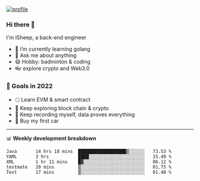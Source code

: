 [![profile](http://img.codelin.xyz/hello-im-isheep.svg)](https://www.calligrapher.ai/)

### Hi there 🐏

I'm ISheep, a back-end engineer

- 🔭 I’m currently learning golang
- 💬 Ask me about anything
- 😄 Hobby: badminton & coding
- 👓 explore crypto and Web3.0

### 🚀 Goals in 2022
+ 🌕 Learn EVM & smart contract
+ 🤔 Keep exploring block chain & crypto
+ 🐏 Keep recording myself, data proves everything
+ 🚗 Buy my first car

-------

📊 **Weekly development breakdown**
<!--START_SECTION:waka-->
```text
Java       14 hrs 18 mins  ██████████████████▒░░░░░░   73.53 % 
YAML       3 hrs           ████░░░░░░░░░░░░░░░░░░░░░   15.49 % 
XML        1 hr 11 mins    █▓░░░░░░░░░░░░░░░░░░░░░░░   06.12 % 
textmate   20 mins         ▒░░░░░░░░░░░░░░░░░░░░░░░░   01.75 % 
Text       17 mins         ▒░░░░░░░░░░░░░░░░░░░░░░░░   01.48 % 
```
<!--END_SECTION:waka-->
